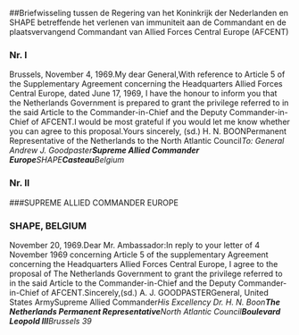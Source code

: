 <meta http-equiv='Content-Type' content='text/html; charset=utf-8' />

##Briefwisseling tussen de Regering van het Koninkrijk der Nederlanden en SHAPE betreffende het verlenen van immuniteit aan de Commandant en de plaatsvervangend Commandant van Allied Forces Central Europe (AFCENT)

### Nr.  I  

Brussels, November 4, 1969.My dear General,With reference to Article 5 of the Supplementary Agreement concerning the Headquarters Allied Forces Central Europe, dated June 17, 1969, I have the honour to inform you that the Netherlands Government is prepared to grant the privilege referred to in the said Article to the Commander-in-Chief and the Deputy Commander-in-Chief of AFCENT.I would be most grateful if you would let me know whether you can agree to this proposal.Yours sincerely, (sd.) H. N. BOONPermanent Representative of the Netherlands to the North Atlantic Council*To: General Andrew J. Goodpaster**Supreme Allied Commander Europe**SHAPE**Casteau**Belgium*

### Nr.  II  

###SUPREME ALLIED COMMANDER EUROPE

### SHAPE, BELGIUM

November 20, 1969.Dear Mr. Ambassador:In reply to your letter of 4 November 1969 concerning Article 5 of the supplementary Agreement concerning the Headquarters Allied Forces Central Europe, I agree to the proposal of The Netherlands Government to grant the privilege referred to in the said Article to the Commander-in-Chief and the Deputy Commander-in-Chief of AFCENT.Sincerely,(sd.) A. J. GOODPASTERGeneral, United States ArmySupreme Allied Commander*His Excellency Dr. H. N. Boon**The Netherlands Permanent Representative**North Atlantic Council**Boulevard Leopold III**Brussels 39*
